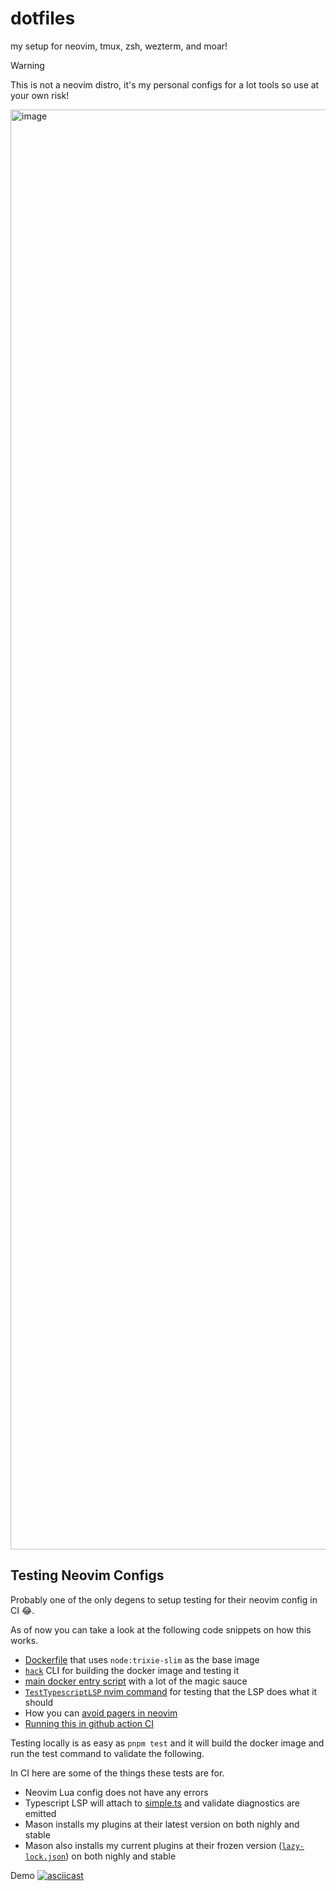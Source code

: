 # dotfiles

my setup for neovim, tmux, zsh, wezterm, and moar!

> [!WARNING]  
> This is not a neovim distro, it's my personal configs for a lot tools so use at your own risk!

<img width="4096" height="2304" alt="image" src="https://github.com/user-attachments/assets/c9a9d332-472c-4566-b203-c875233548f4" />

## Testing Neovim Configs
Probably one of the only degens to setup testing for their neovim config in CI 😂.

As of now you can take a look at the following code snippets on how this works.

- [Dockerfile](/Dockerfile) that uses `node:trixie-slim` as the base image
- [`hack`](/packages/hack/src/cli.ts) CLI for building the docker image and testing it
- [main docker entry script](/test-nvim.sh) with a lot of the magic sauce
- [`TestTypescriptLSP` nvim command](/.config/nvim/lua/hacksore/core/lsp-validation.lua) for testing that the LSP does what it should
- How you can [avoid pagers in neovim](/.config/nvim/lua/hacksore/lazy.lua#L1-L3)
- [Running this in github action CI](/.github/workflows/nvim-ci.yaml)

Testing locally is as easy as `pnpm test` and it will build the docker image and run the test command to validate the following.

In CI here are some of the things these tests are for.
- Neovim Lua config does not have any errors
- Typescript LSP will attach to [simple.ts](/test/typescript/simple.ts) and validate diagnostics are emitted
- Mason installs my plugins at their latest version on both nighly and stable
- Mason also installs my current plugins at their frozen version ([`lazy-lock.json`](/.config/nvim/lazy-lock.json)) on both nighly and stable

Demo
[![asciicast](https://asciinema.org/a/748382.svg)](https://asciinema.org/a/748382?autoplay=1)
